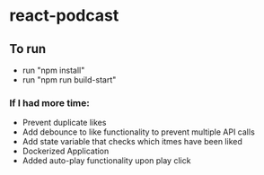 # react-podcast

## To run

- run "npm install"
- run "npm run build-start"

### If I had more time:

- Prevent duplicate likes
- Add debounce to like functionality to prevent multiple API calls
- Add state variable that checks which itmes have been liked
- Dockerized Application
- Added auto-play functionality upon play click
